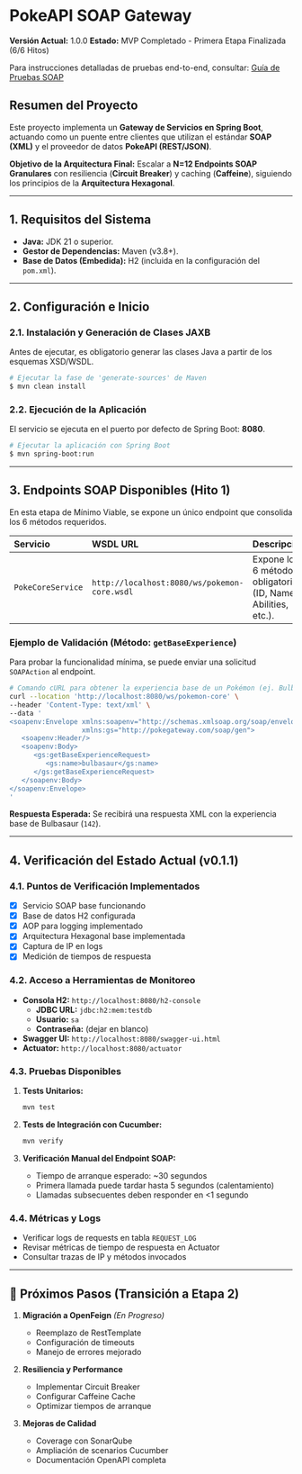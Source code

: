 # PokeAPI SOAP Gateway

**Versión Actual:** 1.0.0
**Estado:** MVP Completado - Primera Etapa Finalizada (6/6 Hitos)

Para instrucciones detalladas de pruebas end-to-end, consultar:
[Guía de Pruebas SOAP](./Documentacion/guia-pruebas-soap.md)

## Resumen del Proyecto

Este proyecto implementa un **Gateway de Servicios en Spring Boot**, actuando como un puente entre clientes que utilizan el estándar **SOAP (XML)** y el proveedor de datos **PokeAPI (REST/JSON)**.

**Objetivo de la Arquitectura Final:** Escalar a **N=12 Endpoints SOAP Granulares** con resiliencia (**Circuit Breaker**) y caching (**Caffeine**), siguiendo los principios de la **Arquitectura Hexagonal**.

---

## 1. Requisitos del Sistema

- **Java:** JDK 21 o superior.
- **Gestor de Dependencias:** Maven (v3.8+).
- **Base de Datos (Embedida):** H2 (incluida en la configuración del `pom.xml`).

---

## 2. Configuración e Inicio

### 2.1. Instalación y Generación de Clases JAXB

Antes de ejecutar, es obligatorio generar las clases Java a partir de los esquemas XSD/WSDL.

```bash
# Ejecutar la fase de 'generate-sources' de Maven
$ mvn clean install
```

### 2.2. Ejecución de la Aplicación

El servicio se ejecuta en el puerto por defecto de Spring Boot: **8080**.

```bash
# Ejecutar la aplicación con Spring Boot
$ mvn spring-boot:run
```

---

## 3. Endpoints SOAP Disponibles (Hito 1)

En esta etapa de Mínimo Viable, se expone un único endpoint que consolida los 6 métodos requeridos.

| Servicio | WSDL URL | Descripción |
| :--- | :--- | :--- |
| `PokeCoreService` | `http://localhost:8080/ws/pokemon-core.wsdl` | Expone los 6 métodos obligatorios (ID, Name, Abilities, etc.). |

### Ejemplo de Validación (Método: `getBaseExperience`)

Para probar la funcionalidad mínima, se puede enviar una solicitud `SOAPAction` al endpoint.

```bash
# Comando cURL para obtener la experiencia base de un Pokémon (ej. Bulbasaur)
curl --location 'http://localhost:8080/ws/pokemon-core' \
--header 'Content-Type: text/xml' \
--data '
<soapenv:Envelope xmlns:soapenv="http://schemas.xmlsoap.org/soap/envelope/"
                  xmlns:gs="http://pokegateway.com/soap/gen">
   <soapenv:Header/>
   <soapenv:Body>
      <gs:getBaseExperienceRequest>
         <gs:name>bulbasaur</gs:name>
      </gs:getBaseExperienceRequest>
   </soapenv:Body>
</soapenv:Envelope>
'
```

**Respuesta Esperada:** Se recibirá una respuesta XML con la experiencia base de Bulbasaur (`142`).

---

## 4. Verificación del Estado Actual (v0.1.1)

### 4.1. Puntos de Verificación Implementados

- [x] Servicio SOAP base funcionando
- [x] Base de datos H2 configurada
- [x] AOP para logging implementado
- [x] Arquitectura Hexagonal base implementada
- [x] Captura de IP en logs
- [x] Medición de tiempos de respuesta

### 4.2. Acceso a Herramientas de Monitoreo

- **Consola H2:** `http://localhost:8080/h2-console`
  - **JDBC URL:** `jdbc:h2:mem:testdb`
  - **Usuario:** `sa`
  - **Contraseña:** (dejar en blanco)
- **Swagger UI:** `http://localhost:8080/swagger-ui.html`
- **Actuator:** `http://localhost:8080/actuator`

### 4.3. Pruebas Disponibles

1. **Tests Unitarios:** 
   ```bash
   mvn test
   ```

2. **Tests de Integración con Cucumber:**
   ```bash
   mvn verify
   ```

3. **Verificación Manual del Endpoint SOAP:**
   - Tiempo de arranque esperado: ~30 segundos
   - Primera llamada puede tardar hasta 5 segundos (calentamiento)
   - Llamadas subsecuentes deben responder en <1 segundo

### 4.4. Métricas y Logs

- Verificar logs de requests en tabla `REQUEST_LOG`
- Revisar métricas de tiempo de respuesta en Actuator
- Consultar trazas de IP y métodos invocados

---

## 🚧 Próximos Pasos (Transición a Etapa 2)

1. **Migración a OpenFeign** *(En Progreso)*
   - Reemplazo de RestTemplate
   - Configuración de timeouts
   - Manejo de errores mejorado

2. **Resiliencia y Performance**
   - Implementar Circuit Breaker
   - Configurar Caffeine Cache
   - Optimizar tiempos de arranque

3. **Mejoras de Calidad**
   - Coverage con SonarQube
   - Ampliación de scenarios Cucumber
   - Documentación OpenAPI completa
